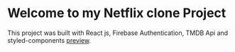 # Welcome to my Netflix clone Project

This project was built with React js, Firebase Authentication, TMDB Api and  styled-components  [preview](https://netflixclone-ifeade.netlify.app/).
